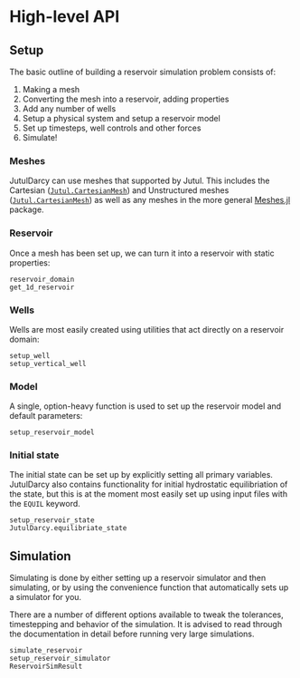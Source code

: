 # High-level API

## Setup

The basic outline of building a reservoir simulation problem consists of:

1. Making a mesh
2. Converting the mesh into a reservoir, adding properties
3. Add any number of wells
4. Setup a physical system and setup a reservoir model
5. Set up timesteps, well controls and other forces
6. Simulate!

### Meshes

JutulDarcy can use meshes that supported by Jutul. This includes the Cartesian ([`Jutul.CartesianMesh`](@ref)) and Unstructured meshes ([`Jutul.CartesianMesh`](@ref)) as well as any meshes in the more general [Meshes.jl](https://github.com/JuliaGeometry/Meshes.jl) package.

### Reservoir

Once a mesh has been set up, we can turn it into a reservoir with static properties:

```@docs
reservoir_domain
get_1d_reservoir
```

### Wells

Wells are most easily created using utilities that act directly on a reservoir domain:

```@docs
setup_well
setup_vertical_well
```

### Model

A single, option-heavy function is used to set up the reservoir model and default parameters:

```@docs
setup_reservoir_model
```

### Initial state

The initial state can be set up by explicitly setting all primary variables. JutulDarcy also contains functionality for initial hydrostatic equilibriation of the state, but this is at the moment most easily set up using input files with the `EQUIL` keyword.

```@docs
setup_reservoir_state
JutulDarcy.equilibriate_state
```

## Simulation

Simulating is done by either setting up a reservoir simulator and then simulating, or by using the convenience function that automatically sets up a simulator for you.

There are a number of different options available to tweak the tolerances, timestepping and behavior of the simulation. It is advised to read through the documentation in detail before running very large simulations.

```@docs
simulate_reservoir
setup_reservoir_simulator
ReservoirSimResult
```
